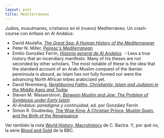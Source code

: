 ```yaml
---
layout: post
title: Mediterranean
---
```


Judíos, musulmanes, cristianos en el (nuevo) Mediterráneo. Un crash-course con énfasis en Al Andalus:

- David Abulafia, [*The Great Sea: A Human History of the Mediterranean*](https://www.amazon.com/Great-Sea-Human-History-Mediterranean/dp/019931599X?ie=UTF8&*Version*=1&*entries*=0)
- Peter N. Miller, [*Peiresc's Mediterranean*](https://www.amazon.com/Peirescs-Mediterranean-World-Peter-Miller-ebook/dp/B00W98ZUNS/ref=sr_1_1?s=books&ie=UTF8&qid=1464764319&sr=1-1&keywords=miller+peiresc)
- Emilio González Ferrín, [*Historia general de Al Andalús*](http://www.casadellibro.com/libro-historia-general-de-al-andalus/9788488586810/1101167). ☜Less a true history that an incendiary manifesto. Many of his theses are not seconded by other scholars. The most notable of these is the idea that the standard account of an Arab-Muslim conquest of the Iberian penninsula is absurd, as Islam has not fully formed nor were the advancing North African tribes arabicized yet.
- David Niremberg, [*Neighboring Faiths, Christianity, Islam and Judaism in the Middle Ages and Today*](http://www.press.uchicago.edu/ucp/books/book/chicago/N/bo18602093.html)
- Steven M. Wasserstrom, [*Between Muslim and Jew: The Problem of Symbiosis under Early Islam*](http://press.princeton.edu/titles/5729.html)
- *Al-Andalus: paradigma y continuidad*, ed. por González Ferrín 
- Simon R. Doubleday, [The Wise King: A Christian Prince, Muslim Spain, and the Birth of the Renaissance](http://simondoubleday.com/writings/wise-king-christian-prince-muslim-spain-birth-renaissance)


Ver también la nota [World History, Macrohistory](http://bactra.org/notebooks/world-history.html) de C. Bactra. Y, por qué no, la serie [Blood and Gold](http://www.bbc.co.uk/programmes/b06rwgdf) de la BBC.  
